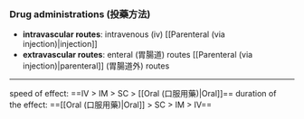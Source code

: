 ### Drug administrations (投藥方法)​
+ **intravascular routes**:
	intravenous (iv) [[Parenteral (via injection)|injection]]
+ **extravascular routes**:
	enteral (胃腸道) routes ​
	[[Parenteral (via injection)|parenteral]] (胃腸道外) routes​
---
speed of effect:​
	==IV > IM > SC > [[Oral (口服用藥)|Oral]]​==
duration of the effect:​
	==[[Oral (口服用藥)|Oral]] > SC > IM > IV==
​